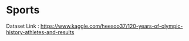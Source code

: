 # Sports

Dataset Link : https://www.kaggle.com/heesoo37/120-years-of-olympic-history-athletes-and-results
